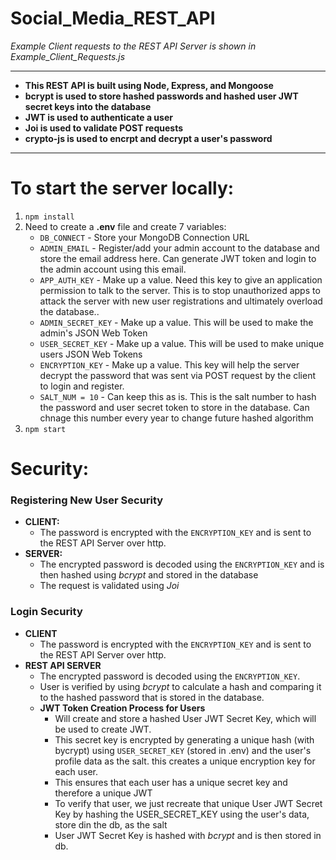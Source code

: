 # Social_Media_REST_API
*Example Client requests to the REST API Server is shown in Example_Client_Requests.js*

----------------------

* **This REST API is built using Node, Express, and Mongoose** 
* **bcrypt is used to store hashed passwords and hashed user JWT secret keys into the database**
* **JWT is used to authenticate a user**
* **Joi is used to validate POST requests**
* **crypto-js is used to encrpt and decrypt a user's password**

----------------------

# To start the server locally:
1) `npm install`
2) Need to create a **.env** file and create 7 variables: 
   * `DB_CONNECT`  - Store your MongoDB Connection URL
   * `ADMIN_EMAIL` - Register/add your admin account to the database and store the email address here. Can generate JWT token and login to the admin account using this email.
   * `APP_AUTH_KEY` - Make up a value. Need this key to give an application permission to talk to the server. This is to stop unauthorized apps to attack the server with new user registrations and ultimately overload the database..
   * `ADMIN_SECRET_KEY` - Make up a value. This will be used to make the admin's JSON Web Token
   * `USER_SECRET_KEY`  - Make up a value. This will be used to make unique users JSON Web Tokens
   * `ENCRYPTION_KEY`   - Make up a value. This key will help the server decrypt the password that was sent via POST request by the client to login and register. 
   * `SALT_NUM = 10`    - Can keep this as is. This is the salt number to hash the password and user secret token to store in the database. Can chnage this number every year to change future hashed algorithm
3) `npm start`

# Security:
### Registering New User Security
* **CLIENT:** 
  * The password is encrypted with the `ENCRYPTION_KEY` and is sent to the REST API Server over http. 
* **SERVER:** 
  * The encrypted password is decoded using the `ENCRYPTION_KEY` and is then hashed using *bcrypt* and stored in the database
  * The request is validated using *Joi*

### Login Security
* **CLIENT**
  * The password is encrypted with the `ENCRYPTION_KEY` and is sent to the REST API Server over http. 
* **REST API SERVER**
  * The encrypted password is decoded using the `ENCRYPTION_KEY`.
  * User is verified by using *bcrypt* to calculate a hash and comparing it to the hashed password that is stored in the database. 
  * **JWT Token Creation Process for Users**
    * Will create and store a hashed User JWT Secret Key, which will be used to create JWT.
    * This secret key is encrypted by generating a unique hash (with bycrypt) using `USER_SECRET_KEY` (stored in .env) and the user's profile data as the salt. this creates a unique encryption key for each user.
    * This ensures that each user has a unique secret key and therefore a unique JWT
    * To verify that user, we just recreate that unique User JWT Secret Key by hashing the USER_SECRET_KEY using the user's data, store din the db, as the salt
    * User JWT Secret Key is hashed with *bcrypt* and is then stored in db.















